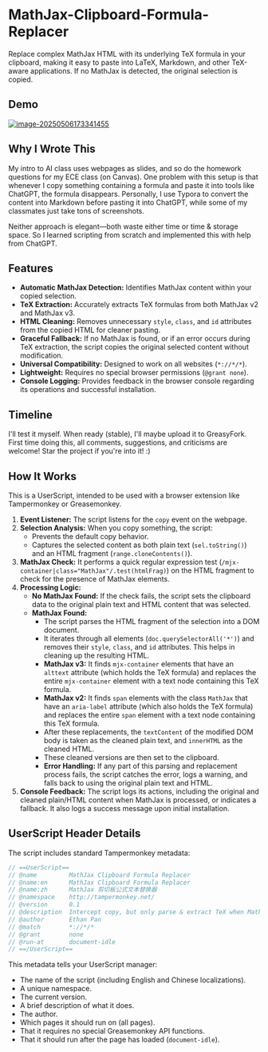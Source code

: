 # MathJax-Clipboard-Formula-Replacer

Replace complex MathJax HTML with its underlying TeX formula in your clipboard, making it easy to paste into LaTeX, Markdown, and other TeX-aware applications. If no MathJax is detected, the original selection is copied.

## Demo
[![image-20250506173341455](https://media1.giphy.com/media/v1.Y2lkPTc5MGI3NjExMHJnc2ZpYm9pMTkwN3V3dzBrcnF5cG9sanpjdm50bWp5NHR4NzJraCZlcD12MV9pbnRlcm5hbF9naWZfYnlfaWQmY3Q9Zw/YbWRYySHR92dDJJAtS/giphy.gif)](https://youtu.be/uIwWMj-_4HU)
## Why I Wrote This

My intro to AI class uses webpages as slides, and so do the homework questions for my ECE class (on Canvas). One problem with this setup is that whenever I copy something containing a formula and paste it into tools like ChatGPT, the formula disappears. Personally, I use Typora to convert the content into Markdown before pasting it into ChatGPT, while some of my classmates just take tons of screenshots. 

Neither approach is elegant—both waste either time or time & storage space. So I learned scripting from scratch and implemented this with help from ChatGPT.

## Features

*   **Automatic MathJax Detection:** Identifies MathJax content within your copied selection.
*   **TeX Extraction:** Accurately extracts TeX formulas from both MathJax v2 and MathJax v3.
*   **HTML Cleaning:** Removes unnecessary `style`, `class`, and `id` attributes from the copied HTML for cleaner pasting.
*   **Graceful Fallback:** If no MathJax is found, or if an error occurs during TeX extraction, the script copies the original selected content without modification.
*   **Universal Compatibility:** Designed to work on all websites (`*://*/*`).
*   **Lightweight:** Requires no special browser permissions (`@grant none`).
*   **Console Logging:** Provides feedback in the browser console regarding its operations and successful installation.



## Timeline

I'll test it myself. When ready (stable), I'll maybe upload it to GreasyFork. 
First time doing this, all comments, suggestions, and criticisms are welcome! 
Star the project if you're into it! :)

## How It Works

This is a UserScript, intended to be used with a browser extension like Tampermonkey or Greasemonkey.

1.  **Event Listener:** The script listens for the `copy` event on the webpage.
2.  **Selection Analysis:** When you copy something, the script:
    *   Prevents the default copy behavior.
    *   Captures the selected content as both plain text (`sel.toString()`) and an HTML fragment (`range.cloneContents()`).
3.  **MathJax Check:** It performs a quick regular expression test (`/mjx-container|class="MathJax"/.test(htmlFrag)`) on the HTML fragment to check for the presence of MathJax elements.
4.  **Processing Logic:**
    *   **No MathJax Found:** If the check fails, the script sets the clipboard data to the original plain text and HTML content that was selected.
    *   **MathJax Found:**
        *   The script parses the HTML fragment of the selection into a DOM document.
        *   It iterates through all elements (`doc.querySelectorAll('*')`) and removes their `style`, `class`, and `id` attributes. This helps in cleaning up the resulting HTML.
        *   **MathJax v3:** It finds `mjx-container` elements that have an `alttext` attribute (which holds the TeX formula) and replaces the entire `mjx-container` element with a text node containing this TeX formula.
        *   **MathJax v2:** It finds `span` elements with the class `MathJax` that have an `aria-label` attribute (which also holds the TeX formula) and replaces the entire `span` element with a text node containing this TeX formula.
        *   After these replacements, the `textContent` of the modified DOM body is taken as the cleaned plain text, and `innerHTML` as the cleaned HTML.
        *   These cleaned versions are then set to the clipboard.
        *   **Error Handling:** If any part of this parsing and replacement process fails, the script catches the error, logs a warning, and falls back to using the original plain text and HTML.
5.  **Console Feedback:** The script logs its actions, including the original and cleaned plain/HTML content when MathJax is processed, or indicates a fallback. It also logs a success message upon initial installation.

## UserScript Header Details

The script includes standard Tampermonkey metadata:

```javascript
// ==UserScript==
// @name         MathJax Clipboard Formula Replacer
// @name:en      MathJax Clipboard Formula Replacer
// @name:zh      MathJax 剪切板公式文本替换器
// @namespace    http://tampermonkey.net/
// @version      0.1
// @description  Intercept copy, but only parse & extract TeX when MathJax is present; otherwise, pass through the original selection untouched.
// @author       Ethan Pan
// @match        *://*/*
// @grant        none
// @run-at       document-idle
// ==/UserScript==
```
This metadata tells your UserScript manager:
*   The name of the script (including English and Chinese localizations).
*   A unique namespace.
*   The current version.
*   A brief description of what it does.
*   The author.
*   Which pages it should run on (all pages).
*   That it requires no special Greasemonkey API functions.
*   That it should run after the page has loaded (`document-idle`).
